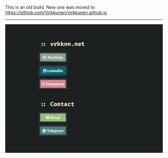 This is an old build. New one was moved to https://github.com/Virkkunen/virkkunen.github.io

---
![preview](assets/img/preview.png)
